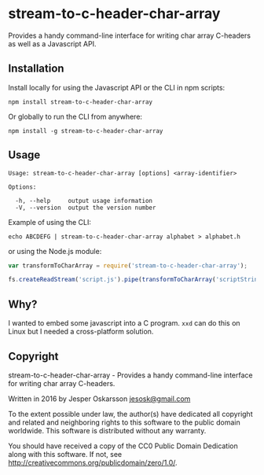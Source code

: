 # stream-to-c-header-char-array
Provides a handy command-line interface for writing char array C-headers as well as a Javascript API.

## Installation

Install locally for using the Javascript API or the CLI in npm scripts:
```
npm install stream-to-c-header-char-array
```

Or globally to run the CLI from anywhere:
```
npm install -g stream-to-c-header-char-array
```

## Usage
```
Usage: stream-to-c-header-char-array [options] <array-identifier>

Options:

  -h, --help     output usage information
  -V, --version  output the version number
```

Example of using the CLI:
```
echo ABCDEFG | stream-to-c-header-char-array alphabet > alphabet.h
```

or using the Node.js module:

```Javascript
var transformToCharArray = require('stream-to-c-header-char-array');

fs.createReadStream('script.js').pipe(transformToCharArray('scriptString')).pipe(fs.createWriteStream('scriptString.h'));
```

## Why?
I wanted to embed some javascript into a C program. `xxd` can do this on Linux but I needed a cross-platform solution.

## Copyright
stream-to-c-header-char-array - Provides a handy command-line interface for writing char array C-headers.

Written in 2016 by Jesper Oskarsson jesosk@gmail.com

To the extent possible under law, the author(s) have dedicated all copyright
and related and neighboring rights to this software to the public domain worldwide.
This software is distributed without any warranty.

You should have received a copy of the CC0 Public Domain Dedication along with this software.
If not, see <http://creativecommons.org/publicdomain/zero/1.0/>.
